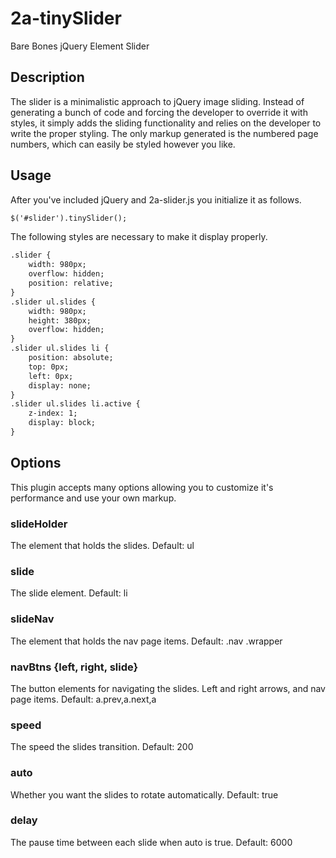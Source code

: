 2a-tinySlider
=========

Bare Bones jQuery Element Slider

## Description

The slider is a minimalistic approach to jQuery image sliding. Instead of generating a bunch of code and forcing the developer to override it with styles, it simply adds the sliding functionality and relies on the developer to write the proper styling. The only markup generated is the numbered page numbers, which can easily be styled however you like.

## Usage

After you've included jQuery and 2a-slider.js you initialize it as follows.

```html
$('#slider').tinySlider();
```

The following styles are necessary to make it display properly.
```html
.slider {
	width: 980px;
	overflow: hidden;
	position: relative;
}
.slider ul.slides {
	width: 980px;
	height: 380px;
	overflow: hidden;
}
.slider ul.slides li {
	position: absolute;
	top: 0px;
	left: 0px;
	display: none;
}
.slider ul.slides li.active {
	z-index: 1;
	display: block;
}
```

## Options

This plugin accepts many options allowing you to customize it's performance and use your own markup.
		
### slideHolder

The element that holds the slides.
Default: ul

### slide

The slide element.
Default: li

### slideNav

The element that holds the nav page items.
Default: .nav .wrapper

### navBtns {left, right, slide}

The button elements for navigating the slides. Left and right arrows, and nav page items.
Default: a.prev,a.next,a	

### speed

The speed the slides transition.
Default: 200

### auto

Whether you want the slides to rotate automatically.
Default: true

### delay

The pause time between each slide when auto is true.
Default: 6000